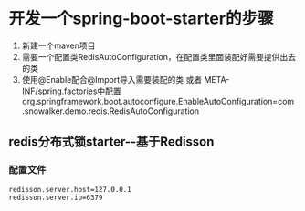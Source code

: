 # 开发一个spring-boot-starter的步骤
1. 新建一个maven项目
2. 需要一个配置类RedisAutoConfiguration，在配置类里面装配好需要提供出去的类
3. 使用@Enable配合@Import导入需要装配的类  或者  META-INF/spring.factories中配置
org.springframework.boot.autoconfigure.EnableAutoConfiguration=com.snowalker.demo.redis.RedisAutoConfiguration

## redis分布式锁starter--基于Redisson
### 配置文件
    redisson.server.host=127.0.0.1
    redisson.server.ip=6379